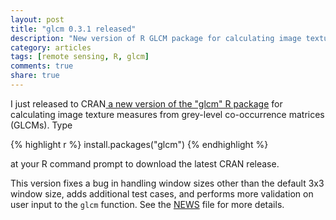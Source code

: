 ```yaml
---
layout: post
title: "glcm 0.3.1 released"
description: "New version of R GLCM package for calculating image textures from grey-level co-occurrence matrices (GLCM)"
category: articles
tags: [remote sensing, R, glcm]
comments: true
share: true
---
```


I just released to CRAN<a href="http://cran.r-project.org/web/packages/glcm"> a 
new version of the "glcm" R package</a> for calculating image texture measures 
from grey-level co-occurrence matrices (GLCMs). Type

{% highlight r %}
install.packages("glcm")
{% endhighlight %}

at your R command prompt to download the latest CRAN release.

This version fixes a bug in handling window sizes other than the default 3x3 
window size, adds additional test cases, and performs more validation on user 
input to the `glcm` function. See the 
[NEWS](http://cran.r-project.org/web/packages/glcm/NEWS) file for more details.
